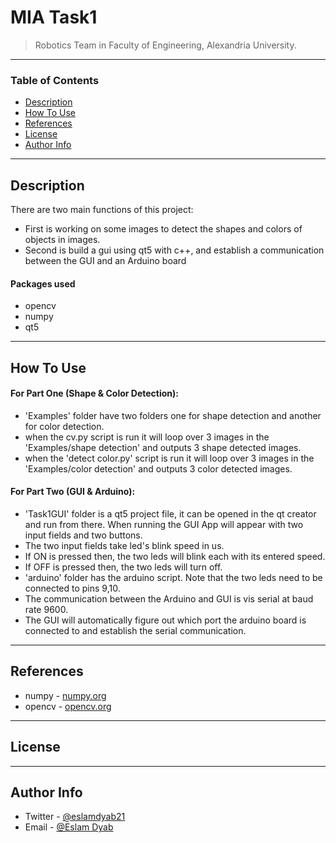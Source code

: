 # MIA Task1

>Robotics Team in Faculty of Engineering, Alexandria University.

---

### Table of Contents
- [Description](#description)
- [How To Use](#how-to-use)
- [References](#references)
- [License](#license)
- [Author Info](#author-info)

---

## Description
There are two main functions of this project:
- First is working on some
images to detect the shapes and colors of objects in images.
- Second is build a gui using qt5 with c++, and establish a communication
between the GUI and an Arduino board
#### Packages used

- opencv
- numpy
- qt5

---

## How To Use
#### For Part One (Shape & Color Detection):
- 'Examples' folder have two folders one for shape detection and another for color detection.
- when the cv.py script is run it will loop over 3 images in the 'Examples/shape detection'
and outputs 3 shape detected images.
- when the 'detect color.py' script is run it will loop over 3 images in the 'Examples/color detection'
and outputs 3 color detected images.

#### For Part Two (GUI & Arduino):
- 'Task1GUI' folder is a qt5 project file, it can be opened in the qt creator
and run from there. When running the GUI App will appear with two input fields
and two buttons. 
- The two input fields take led's blink speed in us.
- If ON is pressed then, the two leds will blink each with its entered speed.
- If OFF is pressed then, the two leds will turn off.
- 'arduino' folder has the arduino script. Note that the two leds need
to be connected to pins 9,10.
- The communication between the Arduino and GUI is vis serial at baud rate 9600.
- The GUI will automatically figure out which port the arduino board is connected to
and establish the serial communication.


---

## References
- numpy - [numpy.org](https://numpy.org/doc/1.21/user/index.html)
- opencv - [opencv.org](https://docs.opencv.org/4.5.4/)

---

## License

---

## Author Info

- Twitter - [@eslamdyab21](https://twitter.com/EslamDyab10)
- Email - [@Eslam Dyab](es-eslam.dyab2019@alexu.edu.eg)


